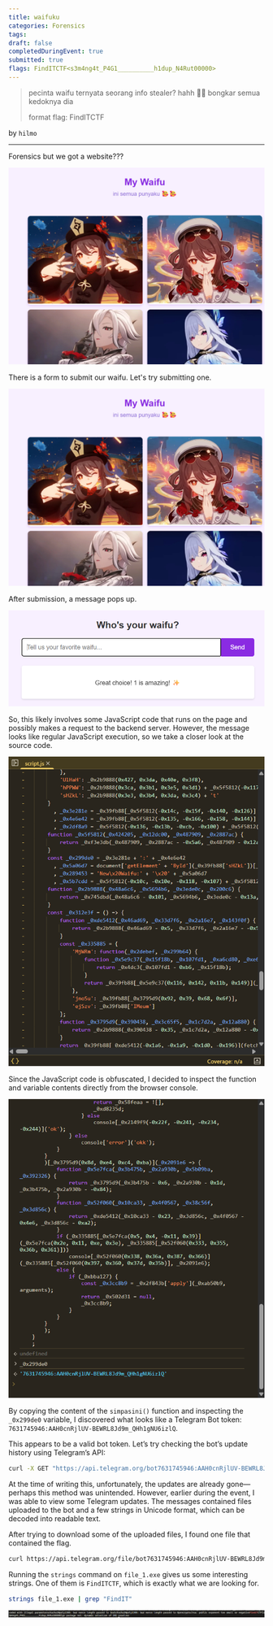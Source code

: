```yaml
---
title: waifuku
categories: Forensics
tags: 
draft: false
completedDuringEvent: true
submitted: true
flags: FindITCTF<s3m4ng4t_P4G1__________h1dup_N4Rut00000>
---
```

> pecinta waifu ternyata seorang info stealer? hahh 🥶🥶 bongkar semua kedoknya dia
>
> format flag: FindITCTF<flag>

by `hilmo`

---

Forensics but we got a website???

![alt text](image.png)

There is a form to submit our waifu. Let's try submitting one.

![alt text](image-1.png)

After submission, a message pops up.

![alt text](image-2.png)

So, this likely involves some JavaScript code that runs on the page and possibly makes a request to the backend server. However, the message looks like regular JavaScript execution, so we take a closer look at the source code.

![alt text](image-3.png)

Since the JavaScript code is obfuscated, I decided to inspect the function and variable contents directly from the browser console.

![alt text](image-4.png)

By copying the content of the `simpasini()` function and inspecting the `_0x299de0` variable, I discovered what looks like a Telegram Bot token:
`7631745946:AAH0cnRjlUV-BEWRL8Jd9m_QHh1gNU6izlQ`.

This appears to be a valid bot token. Let’s try checking the bot’s update history using Telegram’s API:

```sh
curl -X GET "https://api.telegram.org/bot7631745946:AAH0cnRjlUV-BEWRL8Jd9m_QHh1gNU6izlQ/getUpdates"
```

At the time of writing this, unfortunately, the updates are already gone—perhaps this method was unintended. However, earlier during the event, I was able to view some Telegram updates. The messages contained files uploaded to the bot and a few strings in Unicode format, which can be decoded into readable text.

After trying to download some of the uploaded files, I found one file that contained the flag.

```sh
curl https://api.telegram.org/file/bot7631745946:AAH0cnRjlUV-BEWRL8Jd9m_QHh1gNU6izlQ/documents/file_1.exe -o file_1.exe
```

Running the `strings` command on `file_1.exe` gives us some interesting strings. One of them is `FindITCTF`, which is exactly what we are looking for.

```sh
strings file_1.exe | grep "FindIT"
```

![alt text](image-5.png)
